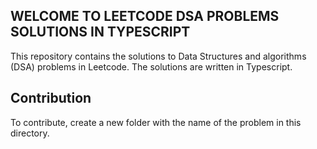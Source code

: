 ##  WELCOME TO LEETCODE DSA PROBLEMS SOLUTIONS IN TYPESCRIPT

This repository contains the solutions to Data Structures and algorithms (DSA) problems in Leetcode.
The solutions are written in Typescript.

## Contribution
To contribute, create a new folder with the name of the problem in this directory.


